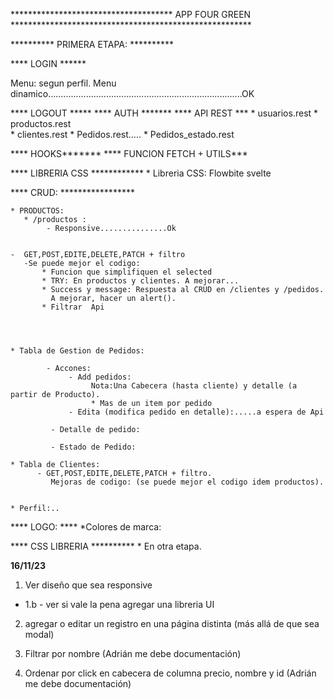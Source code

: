 
************************************* APP FOUR GREEN *******************************************************

********** PRIMERA ETAPA: **********

**** LOGIN ****** 

   Menu: segun perfil. Menu dinamico.............................................................................OK

**** LOGOUT *****
**** AUTH *******
**** API REST ***
    * usuarios.rest
	* productos.rest   
	* clientes.rest
    * Pedidos.rest.....
    * Pedidos_estado.rest
       
          

**** HOOKS*******
**** FUNCION FETCH + UTILS***

**** LIBRERIA CSS ************
    * Libreria CSS: Flowbite svelte
  
**** CRUD: *****************

    
    
    * PRODUCTOS: 
       * /productos : 
            - Responsive...............Ok
    
    
    -  GET,POST,EDITE,DELETE,PATCH + filtro 
	   -Se puede mejor el codigo: 
	       * Funcion que simplifiquen el selected
		   * TRY: En productos y clientes. A mejorar...
           * Success y message: Respuesta al CRUD en /clientes y /pedidos.
             A mejorar, hacer un alert().
           * Filtrar  Api 




    * Tabla de Gestion de Pedidos: 

            - Accones: 
                 - Add pedidos:
                      Nota:Una Cabecera (hasta cliente) y detalle (a partir de Producto). 
                      * Mas de un item por pedido 
                 - Edita (modifica pedido en detalle):.....a espera de Api
                
             - Detalle de pedido:

             - Estado de Pedido:    
            
    * Tabla de Clientes: 
          - GET,POST,EDITE,DELETE,PATCH + filtro.
             Mejoras de codigo: (se puede mejor el codigo idem productos).
          
              
    * Perfil:..


**** LOGO: ****
    *Colores de marca:


**** CSS LIBRERIA **********
    * En otra etapa.


****16/11/23****

1) Ver diseño que sea responsive

*  1.b - ver si vale la pena agregar una libreria UI

2) agregar o editar un registro en una página distinta (más allá de que sea modal)

3) Filtrar por nombre (Adrián me debe documentación)

4) Ordenar por click en cabecera de columna precio, nombre y id (Adrián me debe documentación)




